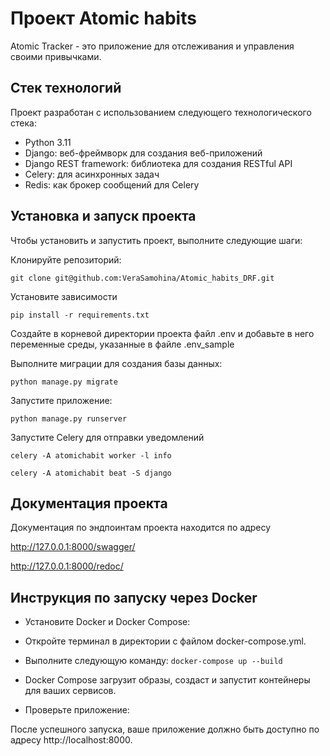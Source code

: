 # Проект Atomic habits
Atomic Tracker - это приложение для отслеживания и управления своими привычками.

## Стек технологий
Проект разработан с использованием следующего технологического стека:

- Python 3.11
- Django: веб-фреймворк для создания веб-приложений
- Django REST framework: библиотека для создания RESTful API
- Celery: для асинхронных задач
- Redis: как брокер сообщений для Celery

## Установка и запуск проекта
Чтобы установить и запустить проект, выполните следующие шаги:

Клонируйте репозиторий:

```git clone git@github.com:VeraSamohina/Atomic_habits_DRF.git```

Установите зависимости

```pip install -r requirements.txt```

Создайте в корневой директории проекта файл .env и добавьте в него переменные среды, указанные в файле .env_sample

Выполните миграции для создания базы данных:

```python manage.py migrate```

 Запустите приложение:

```python manage.py runserver```

Запустите Celery для отправки уведомлений

```celery -A atomichabit worker -l info```

```celery -A atomichabit beat -S django```

## Документация проекта
Документация по эндпоинтам проекта находится по адресу

<http://127.0.0.1:8000/swagger/>

<http://127.0.0.1:8000/redoc/>

## Инструкция по запуску через Docker

- Установите Docker и Docker Compose:
- Откройте терминал в директории с файлом docker-compose.yml.
- Выполните следующую команду:
    ```docker-compose up --build```
- Docker Compose загрузит образы, создаст и запустит контейнеры для ваших сервисов.

- Проверьте приложение:

После успешного запуска, ваше приложение должно быть доступно по адресу http://localhost:8000.


